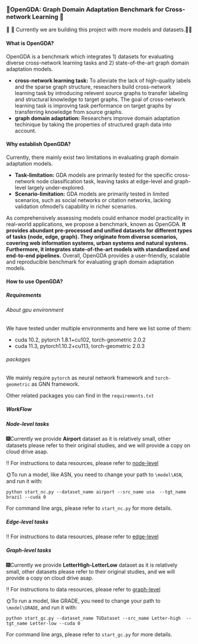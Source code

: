 ### :star2:OpenGDA: Graph Domain Adaptation Benchmark for Cross-network Learning :star2:

:seedling: :seedling: Currently we are building this project with more models and datasets.:seedling::seedling:  

#### What is OpenGDA?

OpenGDA is a benchmark which integrates 1) datasets for evaluating diverse cross-network learning tasks and 2) state-of-the-art graph domain adaptation models. 

- **cross-network learning task:**  To alleviate the lack of high-quality labels and the sparse graph structure, reseachers build cross-network learning task by introducing relevent source graphs to transfer labeling and structural knowledge to target graphs. The goal of cross-network learning task is improving task performance on target graphs by transferring knowledge from source graphs.
- **graph domain adaptation:** Researchers improve domain adaptation techinique by taking the properties of structured graph data into account.

#### Why establish OpenGDA?

Currently, there mainly exist two limitations in evaluating graph domain adaptation models. 

- **Task-limitation:**  GDA models are primarily tested for the specific cross-network node classification task, leaving tasks at edge-level and graph-level largely under-explored.
- **Scenario-limitation:** GDA models are primarily tested in limited scenarios, such as social networks or citation networks, lacking validation ofmodel’s capability in richer scenarios. 

As comprehensively assessing models could enhance model practicality in real-world applications, we propose a benchmark, known as OpenGDA. **It provides abundant pre-processed and unified datasets for different types of tasks (node, edge, graph). They originate from diverse scenarios, covering web information systems, urban systems and natural systems. Furthermore, it integrates state-of-the-art models with standardized and end-to-end pipelines.** Overall, OpenGDA provides a user-friendly, scalable and reproducible benchmark for evaluating graph domain adaptation models.

#### How to use OpenGDA?

##### Requirements

###### About gpu environment

We have tested under multiple environments and here we list some of them:

- cuda 10.2, pytorch 1.8.1+cu102, torch-geometric 2.0.2
- cuda 11.3, pytorch1.10.2+cu113, torch-geometric 2.0.3

###### packages

We mainly require `pytorch` as neural network framework and `torch-geometric` as GNN framework.

Other related packages you can find in the `requirements.txt`

##### WorkFlow

##### Node-level tasks

:fireworks:Currently we provide **Airport** dataset as it is relatively small, other datasets please refer to their original studies, and we will provide a copy on cloud drive asap.

:bangbang: For instructions to data resources, please refer to [node-level](https://github.com/Skyorca/OpenGDA/blob/master/data/nc/resource_instructions.md)

:sun_with_face:To run a model, like ASN, you need to change your path to `\model\ASN`, and run it with:

`python start_nc.py --dataset_name airport --src_name usa  --tgt_name brazil --cuda 0`

For command line args, please refer to `start_nc.py` for more details.

##### Edge-level tasks

:bangbang: For instructions to data resources, please refer to [edge-level](https://github.com/Skyorca/OpenGDA/blob/master/data/lp/resource%20instructions.md)

##### Graph-level tasks

:fireworks:Currently we provide **LetterHigh-LetterLow**  dataset as it is relatively small, other datasets please refer to their original studies, and we will provide a copy on cloud drive asap.

:bangbang: For instructions to data resources, please refer to [graph-level](https://github.com/Skyorca/OpenGDA/blob/master/data/gc/resource%20instructions.md)

:sun_with_face:To run a model, like GRADE, you need to change your path to `\model\GRADE`, and run it with:

`python start_gc.py --dataset_name TUDataset --src_name Letter-high  --tgt_name Letter-low --cuda 0`

For command line args, please refer to `start_gc.py` for more details.